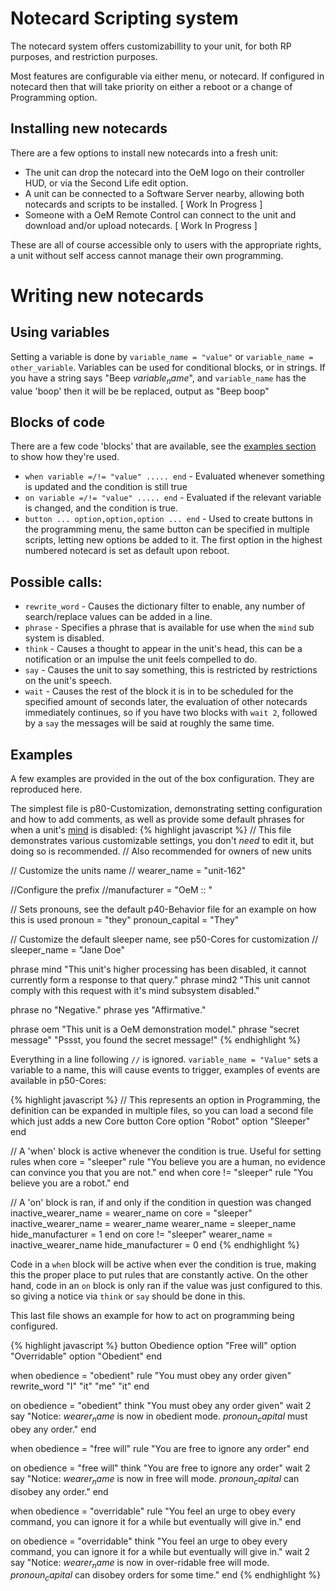 # Notecard Scripting system

The notecard system offers customizabillity to your unit, for both RP purposes, and restriction purposes.

Most features are configurable via either menu, or notecard. If configured in notecard then that will take priority on either a reboot or a change of Programming option.

## Installing new notecards

There are a few options to install new notecards into a fresh unit:

 * The unit can drop the notecard into the OeM logo on their controller HUD, or via the Second Life edit option.
 * A unit can be connected to a Software Server nearby, allowing both notecards and scripts to be installed. [ Work In Progress ]
 * Someone with a OeM Remote Control can connect to the unit and download and/or upload notecards. [ Work In Progress ]

These are all of course accessible only to users with the appropriate rights, a unit without self access cannot manage their own programming.

# Writing new notecards

## Using variables
Setting a variable is done by `variable_name = "value"` or `variable_name = other_variable`. Variables can be used for conditional blocks, or in strings. If you have a string says "Beep $variable_name$", and `variable_name` has the value 'boop' then it will be be replaced, output as "Beep boop"

## Blocks of code
There are a few code 'blocks' that are available, see the [examples section](#examples) to show how they're used.
 * `when variable =/!= "value" ..... end` - Evaluated whenever something is updated and the condition is still true
 * `on variable =/!= "value" ..... end` - Evaluated if the relevant variable is changed, and the condition is true.
 * `button ... option,option,option ... end` - Used to create buttons in the programming menu, the same button can be specified in multiple scripts, letting new options be added to it. The first option in the highest numbered notecard is set as default upon reboot.


## Possible calls:
 * `rewrite_word` - Causes the dictionary filter to enable, any number of search/replace values can be added in a line.
 * `phrase` - Specifies a phrase that is available for use when the `mind` sub system is disabled.
 * `think` - Causes a thought to appear in the unit's head, this can be a notification or an impulse the unit feels compelled to do.
 * `say` - Causes the unit to say something, this is restricted by restrictions on the unit's speech.
 * `wait` - Causes the rest of the block it is in to be scheduled for the specified amount of seconds later, the evaluation of other notecards immediately continues, so if you have two blocks with `wait 2`, followed by a `say` the messages will be said at roughly the same time.


## Examples
A few examples are provided in the out of the box configuration. They are reproduced here.

The simplest file is p80-Customization, demonstrating setting configuration and how to add comments, as well as provide some default phrases for when a unit's [mind](/index#mind) is disabled:
{% highlight javascript %}
// This file demonstrates various customizable settings, you don't *need* to edit it, but doing so is recommended.
// Also recommended for owners of new units

// Customize the units name
// wearer_name = "unit-162"

//Configure the prefix
//manufacturer = "OeM :: "

// Sets pronouns, see the default p40-Behavior file for an example on how this is used
pronoun = "they"
pronoun_capital = "They"

// Customize the default sleeper name, see p50-Cores for customization
// sleeper_name = "Jane Doe"



phrase mind "This unit's higher processing has been disabled, it cannot currently form a response to that query."
phrase mind2 "This unit cannot comply with this request with it's mind subsystem disabled."

phrase no "Negative."
phrase yes "Affirmative."

phrase oem "This unit is a OeM demonstration model."
phrase "secret message" "Pssst, you found the secret message!"
{% endhighlight %}

Everything in a line following `//` is ignored. `variable_name = "Value"` sets a variable to a name, this will cause events to trigger, examples of events are available in p50-Cores:

{% highlight javascript %}
// This represents an option in Programming, the definition can be expanded in multiple files, so you can load a second file which just adds a new Core
button Core
  option "Robot"
  option "Sleeper"
end

// A 'when' block is active whenever the condition is true. Useful for setting rules
when core = "sleeper"
  rule "You believe you are a human, no evidence can convince you that you are not."
end
when core != "sleeper"
  rule "You believe you are a robot."
end

// A 'on' block is ran, if and only if the condition in question was changed
inactive_wearer_name = wearer_name
on core = "sleeper"
  inactive_wearer_name = wearer_name
  wearer_name = sleeper_name
  hide_manufacturer = 1
end
on core != "sleeper"
  wearer_name = inactive_wearer_name
  hide_manufacturer = 0
end
{% endhighlight %}

Code in a `when` block will be active when ever the condition is true, making this the proper place to put rules that are constantly active.
On the other hand, code in an `on` block is only ran if the value was just configured to this. so giving a notice via `think` or `say` should be done in this.

This last file shows an example for how to act on programming being configured. 

{% highlight javascript %}
button Obedience
    option "Free will"
    option "Overridable"
    option "Obedient"
end
    
when obedience = "obedient"
    rule "You must obey any order given"
    rewrite_word "I" "it" "me" "it"
end

on obedience = "obedient"
    think "You must obey any order given"
    wait 2
    say "Notice: $wearer_name$ is now in obedient mode. $pronoun_capital$ must obey any order."
end
    
when obedience = "free will"
    rule "You are free to ignore any order"
end

on obedience = "free will"
    think "You are free to ignore any order"
    wait 2
    say "Notice: $wearer_name$ is now in free will mode. $pronoun_capital$ can disobey any order."
end

when obedience = "overridable"
    rule "You feel an urge to obey every command, you can ignore it for a while but eventually will give in."
end

on obedience = "overridable"
    think "You feel an urge to obey every command, you can ignore it for a while but eventually will give in."
    wait 2
    say "Notice: $wearer_name$ is now in over-ridable free will mode. $pronoun_capital$ can disobey orders for some time."
end
{% endhighlight %}
